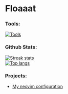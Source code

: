 # Floaaat

### Tools:
[![Tools](https://skillicons.dev/icons?i=py,html,css,lua,bash,sqlite,git,github,neovim,linux)]()

### Github Stats:
[![Streak stats](https://streak-stats.demolab.com/?user=floaaat&theme=nord)]()\
[![Top langs](https://github-readme-stats.vercel.app/api/top-langs/?username=floaaat&layout=compact&theme=nord)]()

### Projects:
- [My neovim configuration](https://github.com/floaaat/neovim-config)
